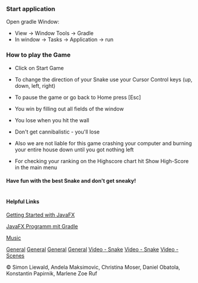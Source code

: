 ### Start application
Open gradle Window:
- View -> Window Tools -> Gradle
- In window -> Tasks -> Application -> run


### How to play the Game
- Click on Start Game


- To change the direction of  your Snake use your Cursor Control keys (up, down, left, right)


- To pause the game or go back to Home press [Esc]


- You win by filling out all fields of the window


- You lose when you hit the wall


- Don't get cannibalistic - you'll lose


- Also we are not liable for this game crashing your computer and burning your entire house down until you got nothing left


- For checking your ranking on the Highscore chart hit Show High-Score in the main menu


#### Have fun with the best Snake and don't get sneaky!
#


#### Helpful Links
[Getting Started with JavaFX](https://openjfx.io/openjfx-docs/#gradle)

[JavaFX Programm mit Gradle](https://kofler.info/javafx-programm-mit-gradle/)

[Music](https://www.bensound.com/)

[General](https://stackoverflow.com/)
[General](https://www.geeksforgeeks.org/)
[General](https://www.javatpoint.com/)
[General](https://docs.oracle.com/)
[Video - Snake](https://www.youtube.com/watch?v=H9WjCyPFOug)
[Video - Snake](https://www.youtube.com/watch?v=VmChebZcb2U&t=1202s)
[Video - Scenes](https://www.youtube.com/watch?v=7LxWQIDOzyE)

© Simon Liewald, Andela Maksimovic, Christina Moser, Daniel Obatola, Konstantin Papirnik, Marlene Zoe Ruf